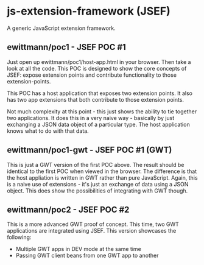 js-extension-framework (JSEF)
=============================

A generic JavaScript extension framework.

ewittmann/poc1 - JSEF POC #1
----------------------------
Just open up ewittmann/poc1/host-app.html in your browser.  Then take a look at
all the code.  This POC is designed to show the core concepts of JSEF: expose
extension points and contribute functionality to those extension-points.

This POC has a host application that exposes two extension points.  It also has
two app extensions that both contribute to those extension points.

Not much complexity at this point - this just shows the ability to tie together
two applications.  It does this in a very naive way - basically by just exchanging
a JSON data object of a particular type.  The host application knows what to do
with that data.

ewittmann/poc1-gwt - JSEF POC #1 (GWT)
--------------------------------------
This is just a GWT version of the first POC above.  The result should be identical
to the first POC when viewed in the browser.  The difference is that the host
appliation is written in GWT rather than pure JavaScript.  Again, this is a naive
use of extensions - it's just an exchange of data using a JSON object.  This does
show the possibilities of integrating with GWT though.

ewittmann/poc2 - JSEF POC #2
----------------------------
This is a more advanced GWT proof of concept.  This time, two GWT applications are
integrated using JSEF.  This version showcases the following:

* Multiple GWT apps in DEV mode at the same time
* Passing GWT client beans from one GWT app to another
